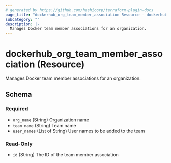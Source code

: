 ```yaml
---
# generated by https://github.com/hashicorp/terraform-plugin-docs
page_title: "dockerhub_org_team_member_association Resource - dockerhub"
subcategory: ""
description: |-
  Manages Docker team member associations for an organization.
---
```


# dockerhub_org_team_member_association (Resource)

Manages Docker team member associations for an organization.



<!-- schema generated by tfplugindocs -->
## Schema

### Required

- `org_name` (String) Organization name
- `team_name` (String) Team name
- `user_names` (List of String) User names to be added to the team

### Read-Only

- `id` (String) The ID of the team member association
